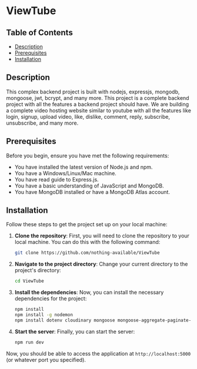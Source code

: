 # ViewTube


## Table of Contents

- [Description](#description)
- [Prerequisites](#prerequisites)
- [Installation](#installation)


## Description
This complex backend project is built with nodejs, expressjs, mongodb, mongoose, jwt, bcrypt, and many more. This project is a complete backend project with all the features a backend project should have.
We are building a complete video hosting website similar to youtube with all the features like login, signup, upload video, like, dislike, comment, reply, subscribe, unsubscribe, and many more.


## Prerequisites

Before you begin, ensure you have met the following requirements:

- You have installed the latest version of Node.js and npm.
- You have a Windows/Linux/Mac machine.
- You have read guide to Express.js.
- You have a basic understanding of JavaScript and MongoDB.
- You have MongoDB installed or have a MongoDB Atlas account.


## Installation


Follow these steps to get the project set up on your local machine:

1. **Clone the repository**: First, you will need to clone the repository to your local machine. You can do this with the following command:

    ```bash
    git clone https://github.com/nothing-available/ViewTube
    ```

2. **Navigate to the project directory**: Change your current directory to the project's directory:

    ```bash
    cd ViewTube
    ```

3. **Install the dependencies**: Now, you can install the necessary dependencies for the project:

    ```bash
    npm install
    npm install -g nodemon
    npm install dotenv cloudinary mongoose mongoose-aggregate-paginate-v2 bcrypt jsonwebtoken express cors cookie-parser cloudinary multer

    ```

4. **Start the server**: Finally, you can start the server:

    ```bash
    npm run dev
    ```

Now, you should be able to access the application at `http://localhost:5000` (or whatever port you specified).



